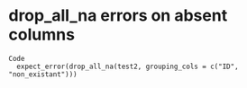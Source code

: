# drop_all_na errors on absent columns

    Code
      expect_error(drop_all_na(test2, grouping_cols = c("ID", "non_existant")))

